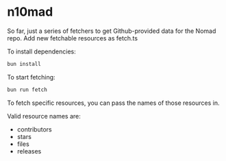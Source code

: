 # n10mad

So far, just a series of fetchers to get Github-provided data for the Nomad repo.
Add new fetchable resources as fetch.ts

To install dependencies:

```bash
bun install
```

To start fetching:

```bash
bun run fetch
```

To fetch specific resources, you can pass the names of those resources in.

Valid resource names are:
- contributors
- stars
- files
- releases
